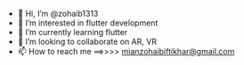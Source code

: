 - 👋 Hi, I’m @zohaib1313
- 👀 I’m interested in flutter development  
- 🌱 I’m currently learning flutter
- 💞️ I’m looking to collaborate on AR, VR
- 📫 How to reach me ==>>>> mianzohaibiftikhar@gmail.com

